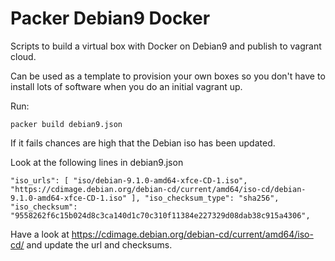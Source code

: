 # Packer Debian9 Docker

Scripts to build a virtual box with Docker on Debian9 and publish to vagrant cloud.

Can be used as a template to provision your own boxes so you don't have to install
lots of software when you do an initial vagrant up.

Run:

`packer build debian9.json`

If it fails chances are high that the Debian iso has been updated.

Look at the following lines in debian9.json

`
      "iso_urls": [
        "iso/debian-9.1.0-amd64-xfce-CD-1.iso",
        "https://cdimage.debian.org/debian-cd/current/amd64/iso-cd/debian-9.1.0-amd64-xfce-CD-1.iso"
      ],
      "iso_checksum_type": "sha256",
      "iso_checksum": "9558262f6c15b024d8c3ca140d1c70c310f11384e227329d08dab38c915a4306",
`

Have a look at https://cdimage.debian.org/debian-cd/current/amd64/iso-cd/ and update the url and checksums.